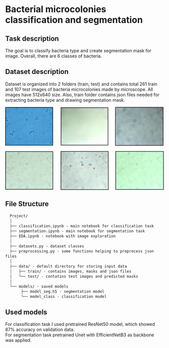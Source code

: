 # Bacterial microcolonies classification and segmentation

## Task description

The goal is to classify bacteria type and create segmentation mask for image. Overall, there are 6 classes of bacteria.  

## Dataset description

Dataset is organized into 2 folders (train, test) and contains total 261 train and 107 test images of bacteria microcolonies made by microscope.
All images have 512x640 size. Also, train folder contains json files needed for extracting bacteria type and drawing segmentation mask.

![cover](images/1.png)

## File Structure

```
  Project/
  │
  ├── classification.ipynb - main notebook for classification task
  ├── segmentation.ipynb - main notebook for segmentation task
  ├── EDA.ipynb - notebook with image exploration
  │
  ├── datasets.py - dataset classes
  ├── preprocessing.py - some functions helping to preprocess json files
  │
  ├── data/ - default directory for storing input data
  │   ├── train/ - contains images, masks and json files
  │   └── test/ - contatins test images and predicted masks
  │
  └── models/ - saved models
       ├── model_seg.h5 - segmentation model
       └── model_class - classification model
  ```
  
 ## Used models

For classification task I used pretrained ResNet50 model, which showed 87% accuracy on validation data.  
For segmentation task pretrained Unet with EfficientNetB3 as backbone was applied.
